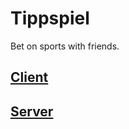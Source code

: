 # Tippspiel

Bet on sports with friends.

## <a href="client/">Client</a>


## <a href="server/">Server</a>